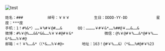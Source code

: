 ![test](https://t1.picb.cc/uploads/2020/06/24/tcWPz0.png)
                                        


```text
姓名：###           绰号：￥￥￥           生日：DDDD-YY-DD				星座：***座         
手机：1！#%&*）……￥%#￥@#……&       QQ：…………￥#￥&*……%##@￥……&……& 			
微博：#%￥@%……&&*&&……%￥￥#@#￥&*				微信：@%￥@#￥%……&*@#￥%……&*&……%￥#@
邮箱：<！￥%……&*（（*&……%￥#@>        地址：163！@#￥%……&）（*&……%#@#￥%23
```
